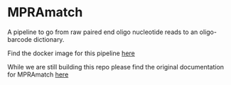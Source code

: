 # MPRAmatch
A pipeline to go from raw paired end oligo nucleotide reads to an oligo-barcode dictionary.

Find the docker image for this pipeline [here](quay.io/tewhey-lab/mpramatch)

While we are still building this repo please find the original documentation for MPRAmatch [here](https://github.com/tewhey-lab/MPRA_oligo_barcode_pipeline)
